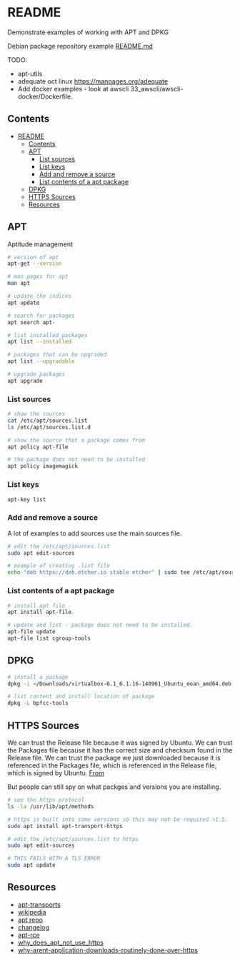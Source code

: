 # README

Demonstrate examples of working with APT and DPKG

Debian package repository example [README.md](../09_deb_pkg/README.md)  

TODO:

* apt-utils
* adequate oct linux https://manpages.org/adequate
* Add docker examples - look at awscli 33_awscli/awscli-docker/Dockerfile.  

## Contents

- [README](#readme)
  - [Contents](#contents)
  - [APT](#apt)
    - [List sources](#list-sources)
    - [List keys](#list-keys)
    - [Add and remove a source](#add-and-remove-a-source)
    - [List contents of a apt package](#list-contents-of-a-apt-package)
  - [DPKG](#dpkg)
  - [HTTPS Sources](#https-sources)
  - [Resources](#resources)

## APT

Aptitude management

```sh
# version of apt
apt-get --version

# man pages for apt
man apt 

# update the indices
apt update

# search for packages
apt search apt-

# list installed packages
apt list --installed

# packages that can be upgraded
apt list --upgradable

# upgrade packages
apt upgrade
```

### List sources

```sh
# show the sources
cat /etc/apt/sources.list
ls /etc/apt/sources.list.d

# show the source that a package comes from
apt policy apt-file

# the package does not need to be installed 
apt policy imagemagick
```

### List keys

```sh
apt-key list
```

### Add and remove a source

A lot of examples to add sources use the main sources file.  

```sh
# edit the /etc/apt/sources.list
sudo apt edit-sources

# example of creating .list file
echo "deb https://deb.etcher.io stable etcher" | sudo tee /etc/apt/sources.list.d/balena-etcher.list
```

### List contents of a apt package

```sh
# install apt file 
apt install apt-file

# update and list - package does not need to be installed. 
apt-file update
apt-file list cgroup-tools
```

## DPKG

```sh
# install a package
dpkg -i ~/Downloads/virtualbox-6.1_6.1.16-140961_Ubuntu_eoan_amd64.deb
```

```sh
# list content and install location of package
dpkg -L bpfcc-tools
```

## HTTPS Sources

We can trust the Release file because it was signed by Ubuntu. We can trust the Packages file because it has the correct size and checksum found in the Release file. We can trust the package we just downloaded because it is referenced in the Packages file, which is referenced in the Release file, which is signed by Ubuntu. [From](https://www.reddit.com/r/linux/comments/aidxwa/why_does_apt_not_use_https/)

But people can still spy on what packges and versions you are installing.  

```sh
# see the https protocol
ls -la /usr/lib/apt/methods

# https is built into some versions so this may not be required >1.5.
sudo apt install apt-transport-https

# edit the /etc/apt/sources.list to https
sudo apt edit-sources

# THIS FAILS WITH A TLS ERROR
sudo apt update
```

## Resources

* [apt-transports](https://blog.cloudflare.com/apt-transports/)
* [wikipedia](https://en.wikipedia.org/wiki/APT_\(software\))
* [apt repo](https://salsa.debian.org/apt-team/apt)
* [changelog](https://salsa.debian.org/apt-team/apt/-/blob/main/debian/changelog)
* [apt-rce](https://justi.cz/security/2019/01/22/apt-rce.html)
* [why_does_apt_not_use_https](https://www.reddit.com/r/linux/comments/aidxwa/why_does_apt_not_use_https/)
* [why-arent-application-downloads-routinely-done-over-https](https://security.stackexchange.com/questions/18853/why-arent-application-downloads-routinely-done-over-https/18861#18861)

